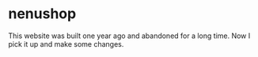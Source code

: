 # nenushop

This website was built one year ago and abandoned for a long time.
Now I pick it up and make some changes.
